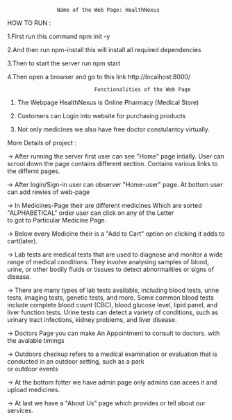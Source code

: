                     Name of the Web Page: HealthNexus

HOW TO RUN :

1.First run this command npm init -y

2.And then run npm-install this will install all required dependencies

3.Then to start the server run npm start

4.Then open a browser and go to this link http://localhost:8000/


                                Functionalities of the Web Page

1. The Webpage HealthNexus is  Online Pharmacy (Medical Store)

2. Customers can Login into website for purchasing products 

3. Not only medicines we also have free doctor constulantcy virtually.


More Details of project :

-> After running the server first user can see "Home" page intially. User can scrool down the page contains different section.
   Contains various links to the differnt pages.

-> After login/Sign-in user can observer "Home-user" page. At bottom user can add rewies of web-page

-> In Medicines-Page their are different medicines Which are sorted "ALPHABETICAL" order user can click on any of the Letter  
   to got to Particular Medicine Page.

-> Below every Medicine their is a "Add to Cart" option on clicking it adds to cart(later).
 
-> Lab tests are medical tests that are used to diagnose and monitor a wide range of medical conditions. They involve 
   analysing samples of blood, urine, or other bodily fluids or tissues to detect abnormalities or signs of disease.

-> There are many types of lab tests available, including blood tests, urine tests, imaging tests, genetic tests, and more. 
   Some common blood tests include complete blood count (CBC), blood glucose level, lipid panel, and liver function tests.
   Urine tests can detect a variety of conditions, such as urinary tract infections, kidney problems, and liver disease.

-> Doctors Page you can make An Appointment to consult to doctors. with the avalable timings 

-> Outdoors checkup refers to a medical examination or evaluation that is conducted in an outdoor setting, such as a park   
    or outdoor events

-> At the bottom fotter we have admin page only admins can acees it and upload medicines.

-> At last we have a "About Us" page which provides or tell about our services.




         

